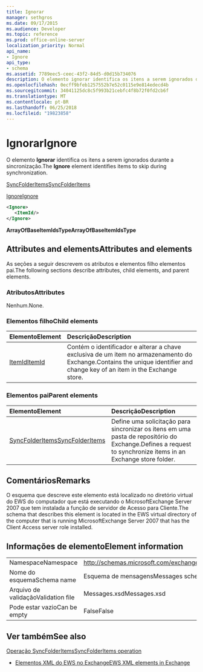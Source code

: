 ```yaml
---
title: Ignorar
manager: sethgros
ms.date: 09/17/2015
ms.audience: Developer
ms.topic: reference
ms.prod: office-online-server
localization_priority: Normal
api_name:
- Ignore
api_type:
- schema
ms.assetid: 7789eec5-ceec-43f2-84d5-d0d15b734076
description: O elemento ignorar identifica os itens a serem ignorados durante a sincronização.
ms.openlocfilehash: 0ecff9bfeb1257552b7e52c0115e9e814edecd4b
ms.sourcegitcommit: 34041125dc8c5f993b21cebfc4f8b72f0fd2cb6f
ms.translationtype: MT
ms.contentlocale: pt-BR
ms.lasthandoff: 06/25/2018
ms.locfileid: "19823858"
---
```

# <a name="ignore"></a><span data-ttu-id="60a3f-103">Ignorar</span><span class="sxs-lookup"><span data-stu-id="60a3f-103">Ignore</span></span>

<span data-ttu-id="60a3f-104">O elemento **Ignorar** identifica os itens a serem ignorados durante a sincronização.</span><span class="sxs-lookup"><span data-stu-id="60a3f-104">The **Ignore** element identifies items to skip during synchronization.</span></span> 
  
[<span data-ttu-id="60a3f-105">SyncFolderItems</span><span class="sxs-lookup"><span data-stu-id="60a3f-105">SyncFolderItems</span></span>](syncfolderitems.md)
  
[<span data-ttu-id="60a3f-106">Ignore</span><span class="sxs-lookup"><span data-stu-id="60a3f-106">Ignore</span></span>](ignore.md)
  
```xml
<Ignore>
   <ItemId/>
</Ignore>
```

 <span data-ttu-id="60a3f-107">**ArrayOfBaseItemIdsType**</span><span class="sxs-lookup"><span data-stu-id="60a3f-107">**ArrayOfBaseItemIdsType**</span></span>
## <a name="attributes-and-elements"></a><span data-ttu-id="60a3f-108">Attributes and elements</span><span class="sxs-lookup"><span data-stu-id="60a3f-108">Attributes and elements</span></span>

<span data-ttu-id="60a3f-109">As seções a seguir descrevem os atributos e elementos filho elementos pai.</span><span class="sxs-lookup"><span data-stu-id="60a3f-109">The following sections describe attributes, child elements, and parent elements.</span></span>
  
### <a name="attributes"></a><span data-ttu-id="60a3f-110">Atributos</span><span class="sxs-lookup"><span data-stu-id="60a3f-110">Attributes</span></span>

<span data-ttu-id="60a3f-111">Nenhum.</span><span class="sxs-lookup"><span data-stu-id="60a3f-111">None.</span></span>
  
### <a name="child-elements"></a><span data-ttu-id="60a3f-112">Elementos filho</span><span class="sxs-lookup"><span data-stu-id="60a3f-112">Child elements</span></span>

|<span data-ttu-id="60a3f-113">**Elemento**</span><span class="sxs-lookup"><span data-stu-id="60a3f-113">**Element**</span></span>|<span data-ttu-id="60a3f-114">**Descrição**</span><span class="sxs-lookup"><span data-stu-id="60a3f-114">**Description**</span></span>|
|:-----|:-----|
|[<span data-ttu-id="60a3f-115">ItemId</span><span class="sxs-lookup"><span data-stu-id="60a3f-115">ItemId</span></span>](itemid.md) <br/> |<span data-ttu-id="60a3f-116">Contém o identificador e alterar a chave exclusiva de um item no armazenamento do Exchange.</span><span class="sxs-lookup"><span data-stu-id="60a3f-116">Contains the unique identifier and change key of an item in the Exchange store.</span></span>  <br/> |
   
### <a name="parent-elements"></a><span data-ttu-id="60a3f-117">Elementos pai</span><span class="sxs-lookup"><span data-stu-id="60a3f-117">Parent elements</span></span>

|<span data-ttu-id="60a3f-118">**Elemento**</span><span class="sxs-lookup"><span data-stu-id="60a3f-118">**Element**</span></span>|<span data-ttu-id="60a3f-119">**Descrição**</span><span class="sxs-lookup"><span data-stu-id="60a3f-119">**Description**</span></span>|
|:-----|:-----|
|[<span data-ttu-id="60a3f-120">SyncFolderItems</span><span class="sxs-lookup"><span data-stu-id="60a3f-120">SyncFolderItems</span></span>](syncfolderitems.md) <br/> |<span data-ttu-id="60a3f-121">Define uma solicitação para sincronizar os itens em uma pasta de repositório do Exchange.</span><span class="sxs-lookup"><span data-stu-id="60a3f-121">Defines a request to synchronize items in an Exchange store folder.</span></span>  <br/> |
   
## <a name="remarks"></a><span data-ttu-id="60a3f-122">Comentários</span><span class="sxs-lookup"><span data-stu-id="60a3f-122">Remarks</span></span>

<span data-ttu-id="60a3f-123">O esquema que descreve este elemento está localizado no diretório virtual do EWS do computador que está executando o MicrosoftExchange Server 2007 que tem instalada a função de servidor de Acesso para Cliente.</span><span class="sxs-lookup"><span data-stu-id="60a3f-123">The schema that describes this element is located in the EWS virtual directory of the computer that is running MicrosoftExchange Server 2007 that has the Client Access server role installed.</span></span>
  
## <a name="element-information"></a><span data-ttu-id="60a3f-124">Informações de elemento</span><span class="sxs-lookup"><span data-stu-id="60a3f-124">Element information</span></span>

|||
|:-----|:-----|
|<span data-ttu-id="60a3f-125">Namespace</span><span class="sxs-lookup"><span data-stu-id="60a3f-125">Namespace</span></span>  <br/> |http://schemas.microsoft.com/exchange/services/2006/messages  <br/> |
|<span data-ttu-id="60a3f-126">Nome do esquema</span><span class="sxs-lookup"><span data-stu-id="60a3f-126">Schema name</span></span>  <br/> |<span data-ttu-id="60a3f-127">Esquema de mensagens</span><span class="sxs-lookup"><span data-stu-id="60a3f-127">Messages schema</span></span>  <br/> |
|<span data-ttu-id="60a3f-128">Arquivo de validação</span><span class="sxs-lookup"><span data-stu-id="60a3f-128">Validation file</span></span>  <br/> |<span data-ttu-id="60a3f-129">Messages.xsd</span><span class="sxs-lookup"><span data-stu-id="60a3f-129">Messages.xsd</span></span>  <br/> |
|<span data-ttu-id="60a3f-130">Pode estar vazio</span><span class="sxs-lookup"><span data-stu-id="60a3f-130">Can be empty</span></span>  <br/> |<span data-ttu-id="60a3f-131">False</span><span class="sxs-lookup"><span data-stu-id="60a3f-131">False</span></span>  <br/> |
   
## <a name="see-also"></a><span data-ttu-id="60a3f-132">Ver também</span><span class="sxs-lookup"><span data-stu-id="60a3f-132">See also</span></span>



[<span data-ttu-id="60a3f-133">Operação SyncFolderItems</span><span class="sxs-lookup"><span data-stu-id="60a3f-133">SyncFolderItems operation</span></span>](syncfolderitems-operation.md)


- [<span data-ttu-id="60a3f-134">Elementos XML do EWS no Exchange</span><span class="sxs-lookup"><span data-stu-id="60a3f-134">EWS XML elements in Exchange</span></span>](ews-xml-elements-in-exchange.md)

